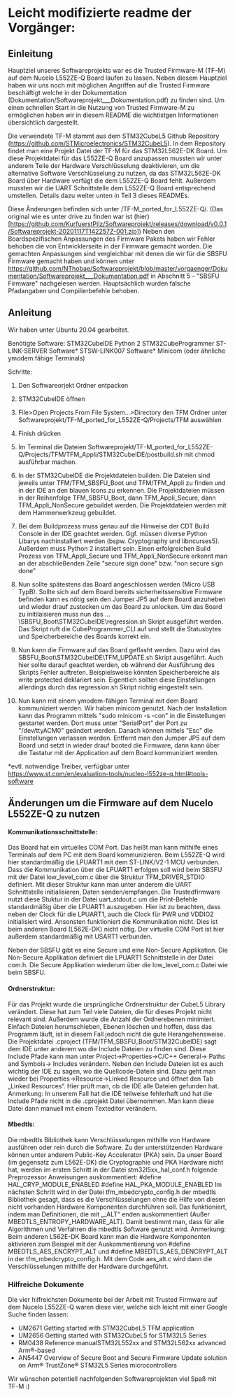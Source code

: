 # Leicht modifizierte readme der Vorgänger:


## Einleitung

Hauptziel unseres Softwareprojekts war es die Trusted Firmware-M (TF-M) auf dem Nucelo L552ZE-Q Board laufen zu lassen.
Neben diesem Hauptziel haben wir uns noch mit möglichen Angriffen auf die Trusted Firmware beschäftigt welche in der Dokumentation (Dokumentation/Softwareprojekt___Dokumentation.pdf) zu finden sind.
Um einen schnellen Start in die Nutzung von Trusted Firmware-M zu ermöglichen haben wir in diesem README die wichtistgen Informationen übersichtlich dargestellt.

Die verwendete TF-M stammt aus dem STM32CubeL5 Github Repository (https://github.com/STMicroelectronics/STM32CubeL5).
In dem Repository findet man eine Projekt Datei der TF-M für das STM32L562E-DK Board.
Um diese Projektdatei für das L552ZE-Q Board anzupassen mussten wir unter anderem Teile der Hardware Verschlüsselung deaktivieren, um
die alternative Software Verschlüsselung zu nutzen, da das STM32L562E-DK Board über Hardware verfügt die dem L552ZE-Q Board fehlt.
Außerdem mussten wir die UART Schnittstelle dem L552ZE-Q Board entsprechend umstellen. Details dazu weiter unten in Teil 3 dieses READMEs.

Diese Änderungen befinden sich unter /TF-M_ported_for_L552ZE-Q/.
(Das original wie es unter drive zu finden war ist (hier)[https://github.com/KurfuerstPilz/Softwareprojekt/releases/download/v0.0.1/Softwareprojekt-20201117T142257Z-001.zip])
Neben den Boardspezifischen Anpassungen des Firmware Pakets haben wir Fehler behoben die von Entwicklerseite in der Firmware gemacht worden. 
Die gemachten Anpassungen sind vergleichbar mit denen die wir für die SBSFU Firmware gemacht haben und können unter https://github.com/NThobae/Softwareprojekt/blob/master/vorgaenger/Dokumentation/Softwareprojekt___Dokumentation.pdf in Abschnitt 5 - "SBSFU Firmware" nachgelesen werden. Hauptsächlich wurden falsche Pfadangaben und Compilierbefehle behoben.


## Anleitung

Wir haben unter Ubuntu 20.04 gearbeitet.

Benötigte Software:
	STM32CubeIDE
	Python 2
	STM32CubeProgrammer
	ST-LINK-SERVER Software*
	STSW-LINK007 Software*
	Minicom (oder ähnliche ymodem fähige Terminals)

Schritte:

1. Den Softwareorjekt Ordner entpacken

2. STM32CubeIDE öffnen

3. File>Open Projects From File System...>Directory den TFM Ordner unter Softwareprojekt/TF-M_ported_for_L552ZE-Q/Projects/TFM auswählen

4. Finish drücken

5. Im Terminal die Dateien Softwareprojekt/TF-M_ported_for_L552ZE-Q/Projects/TFM/TFM_Appli/STM32CubeIDE/postbuild.sh mit chmod ausführbar machen.

6. In der STM32CubeIDE die Projektdateien builden. Die Dateien sind jeweils unter TFM/TFM_SBSFU_Boot und TFM/TFM_Appli zu finden und in der IDE an den blauen Icons zu erkennen. Die Projektdateien müssen in der Reihenfolge TFM_SBSFU_Boot, dann TFM_Appli_Secure, dann TFM_Appli_NonSecure gebuildet werden. Die Projektdateien werden mit dem Hammerwerkzeug gebuildet.

7. Bei dem Buildprozess muss genau auf die Hinweise der CDT Build Console in der IDE geachtet werden. Ggf. müssen diverse Python Libarys nachinstalliert werden (bspw. Cryptography und libncurses5). Außerdem muss Python 2 installiert sein. Einen erfolgreichen Build Prozess von TFM_Appli_Secure und TFM_Appli_NonSecure erkennt man an der abschließenden Zeile "secure sign done" bzw. "non secure sign done"

8. Nun sollte spätestens das Board angeschlossen werden (Micro USB TypB). Sollte sich auf dem Board bereits sicherheitssensitive Firmware befinden kann es nötig sein den Jumper JP5 auf dem Board anzuheben und wieder drauf zustecken um das Board zu unlocken. Um das Board zu initilaisieren muss nun das …\SBSFU_Boot\STM32CubeIDE\regression.sh Skript ausgeführt werden. Das Skript ruft die CubeProgrammer_CLI auf und stellt die Statusbytes und Speicherbereiche des Boards korrekt ein.

9. Nun kann die Firmware auf das Board geflasht werden. Dazu wird das SBSFU_Boot\STM32CubeIDE\TFM_UPDATE.sh Skript ausgeführt. Auch hier sollte darauf geachtet werden, ob während der Ausführung des Skripts Fehler auftreten. Beispielsweise könnten Speicherbereiche als write protected deklariert sein. Eigentlich sollten diese Einstellungen allerdings durch das regression.sh Skript richtig eingestellt sein.

10. Nun kann mit einem ymodem-fähigen Terminal mit dem Board kommuniziert werden. Wir haben minicom genutzt. Nach der Installation kann das Programm mittels "sudo minicom -s -con" in die Einstellungen gestartet werden. Dort muss unter "SerialPort" der Port zu "/dev/ttyACM0" geändert werden. Danach können mittels "Esc" die Einstellungen verlassen werden. Entfernt man den Jumper JP5 auf dem Board und setzt in wieder drauf booted die Firmware, dann kann über die Tastatur mit der Application auf dem Board kommuniziert werden.



*evtl. notwendige Treiber, verfügbar unter https://www.st.com/en/evaluation-tools/nucleo-l552ze-q.html#tools-software 


## Änderungen um die Firmware auf dem Nucelo L552ZE-Q zu nutzen

#### Kommunikationsschnittstelle: 

Das Board hat ein virtuelles COM Port. Das heißt man kann mithilfe eines Terminals auf dem PC mit dem Board kommunizieren. Beim L552ZE-Q wird hier standardmäßig die LPUART1 mit dem ST-LINK/V2-1 MCU verbunden. 
Dass die Kommunikation über die LPUART1 erfolgen soll wird beim SBSFU mit der Datei low_level_com.c über die Struktur TFM_DRIVER_STDIO definiert. Mit dieser Struktur kann man unter anderem die UART Schnittstelle initialisieren, Daten senden/empfangen. Die Trustedfirmware nutzt diese Stuktur in der Datei uart_stdout.c um die Print-Befehle standardmäßig über die LPUART1 auszugeben. Hier ist zu beachten, dass neben der Clock für die LPUART1, auch die Clock für PWR und VDDIO2 initialisiert wird. Ansonsten funktioniert die Kommunikation nicht. Dies ist beim anderen Board (L562E-DK) nicht nötig. Der virtuelle COM Port ist hier außerdem standardmäßig mit USART1 verbunden. 

Neben der SBSFU gibt es eine Secure und eine Non-Secure Applikation. Die Non-Secure Applikation definiert die LPUART1 Schnittstelle in der Datei com.h. Die Secure Applikation wiederum über die low_level_com.c Datei wie beim SBSFU.


#### Ordnerstruktur:

Für das Projekt wurde die ursprüngliche Ordnerstruktur der CubeL5 Library verändert. Diese hat zum Teil viele Dateien, die für dieses Projekt nicht relevant sind. Außerdem wurde die Anzahl der Ordnerebenen minimiert. 
Einfach Dateien herumschieben, Ebenen löschen und hoffen, dass das Programm läuft, ist in diesem Fall jedoch nicht die gute Herangehensweise. Die Projektdatei .cproject (TFM/TFM_SBSFU_Boot/STM32CubeIDE) sagt dem IDE unter anderem wo die Include Dateien zu finden sind. Diese Include Pfade kann man unter Project→Properties→C/C++ General→ Paths and Symbols→ Includes verändern. Neben den Include Dateien ist es auch wichtig der IDE zu sagen, wo die Quellcode-Datein sind. Dazu geht man wieder bei Properties→Resource→Linked Resource und öffnet den Tab „Linked Resources“. Hier prüft man, ob die IDE alle Dateien gefunden hat. 
Anmerkung: In unserem Fall hat die IDE teilweise fehlerhaft und hat die Include Pfade nicht in die .cprojekt Datei übernommen. Man kann diese Datei dann manuell mit einem Texteditor verändern. 
 

#### Mbedtls:

Die mbedtls Bibliothek kann Verschlüsselungen mithilfe von Hardware ausführen oder rein durch die Software. Zu der unterstützenden Hardware können unter anderem Public-Key Accelerator (PKA) sein. Da unser Board (im gegensatz zum L562E-DK) die Cryptographie und PKA Hardware nicht hat, werden im ersten Schritt in der Datei stm32l5xx_hal_conf.h folgende Preprozessor Anweisungen auskommentiert:
#define HAL_CRYP_MODULE_ENABLED
#define HAL_PKA_MODULE_ENABLED
Im nächsten Schritt wird in der Datei tfm_mbedcrypto_config.h der mbedtls Bibliothek gesagt, dass es die Verschlüsselungen ohne die Hilfe von diesen nicht vorhanden Hardware Komponenten durchführen soll. Das funktioniert, indem man Definitionen, die mit „_ALT“ enden auskommentiert (Außer MBEDTLS_ENTROPY_HARDWARE_ALT). Damit bestimmt man, dass für alle Algorithmen und Verfahren die mbedtls Software genutzt wird. 
Anmerkung: Beim anderen L562E-DK Board kann man die Hardware Komponenten aktivieren zum Beispiel mit der Auskommentierung von #define MBEDTLS_AES_ENCRYPT_ALT und #define MBEDTLS_AES_DENCRYPT_ALT in der tfm_mbedcrypto_config.h. Mit dem Code aes_alt.c wird dann die Verschlüsselungen mithilfe der Hardware durchgeführt.

### Hilfreiche Dokumente

Die vier hilfreichsten Dokumente bei der Arbeit mit Trusted Firmware auf dem Nucelo L552ZE-Q waren diese vier, welche sich leicht mit einer Google Suche finden lassen:

- UM2671 Getting started with STM32CubeL5 TFM application
- UM2656 Getting started with STM32CubeL5 for STM32L5 Series
- RM0438 Reference manualSTM32L552xx and STM32L562xx advanced Arm®-based
- AN5447 Overview of Secure Boot and Secure Firmware Update solution on Arm® TrustZone® STM32L5 Series microcontrollers



Wir wünschen potentiell nachfolgenden Softwareprojekten viel Spaß mit TF-M :) 
